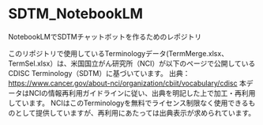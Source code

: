 # SDTM_NotebookLM
NotebookLMでSDTMチャットボットを作るためのレポジトリ

このリポジトリで使用しているTerminologyデータ(TermMerge.xlsx、TermSel.xlsx）は、米国国立がん研究所（NCI）が以下のページで公開しているCDISC Terminology（SDTM）に基づいています。
出典：https://www.cancer.gov/about-nci/organization/cbiit/vocabulary/cdisc
本データはNCIの情報再利用ガイドラインに従い、出典を明記した上で加工・再利用しています。
NCIはこのTerminologyを無料でライセンス制限なく使用できるものとして提供していますが、再利用にあたっては出典表示が求められています。
